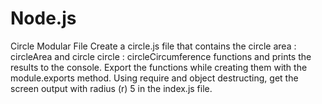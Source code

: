 # Node.js

Circle Modular File
Create a circle.js file that contains the circle area : circleArea and circle circle : circleCircumference functions and prints the results to the console.
Export the functions while creating them with the module.exports method.
Using require and object destructing, get the screen output with radius (r) 5 in the index.js file.
